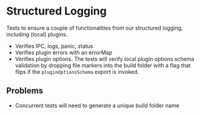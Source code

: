 # Structured Logging

Tests to ensure a couple of functionalities from our structured logging, including (local) plugins.

- Verifies IPC, logs, panic, status
- Verifies plugin errors with an errorMap
- Verifies plugin options. The tests will verify local plugin options schema validation by dropping file markers into the build folder with a flag that flips if the `pluginOptionsSchema` export is invoked.

## Problems

- Concurrent tests will need to generate a unique build folder name
